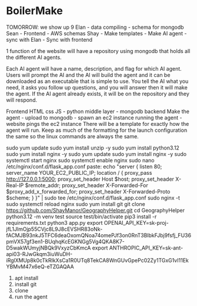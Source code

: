 # BoilerMake
TOMORROW: we show up 9
Elan - data compiling - schema for mongodb
Sean - Frontend - AWS schemas
Shay - Make templates - Make AI agent - sync with Elan - Sync with frontend

1 function of the website will have a repository using mongodb that holds all the different AI agents.

Each AI agent will have a name, description, and flag for which AI agent.
Users will prompt the AI and the AI will build the agent and it can be downloaded as an executable that is simple to use.
You tell the AI what you need, it asks you follow up questions, and you will answer then it will make the agent.
If the AI agent already exists, it will be on the repository and they will respond.

Frontend HTML css JS - python middle layer - mongodb backend
Make the agent - upload to mongodb - spawn an ec2 instance running the agent - website pings the ec2 instance 
There will be a template for exactly how the agent will run.
Keep as much of the formatting for the launch configuration the same so the linux commands are always the same.

sudo yum update
sudo yum install unzip -y
sudo yum install python3.12
sudo yum install nginx -y
sudo yum update
sudo yum install nginx -y
sudo systemctl start nginx
sudo systemctl enable nginx
sudo nano /etc/nginx/conf.d/flask_app.conf
paste: 
echo "server { listen 80;
server_name YOUR_EC2_PUBLIC_IP;
location / {
  proxy_pass http://127.0.0.1:5000;
  proxy_set_header Host \$host;
  proxy_set_header X-Real-IP \$remote_addr;
  proxy_set_header X-Forwarded-For \$proxy_add_x_forwarded_for;
  proxy_set_header X-Forwarded-Proto \$scheme;
} }" | sudo tee /etc/nginx/conf.d/flask_app.conf
sudo nginx -t
sudo systemctl reload nginx
sudo yum install git
git clone https://github.com/ShayManor/GeographyHelper.git
cd GeographyHelper
python3.12 -m venv test
source test/bin/activate
pip3 install -r requirements.txt
python3 app.py
export OPENAI_API_KEY=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
export ANTHROPIC_API_KEY=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
1) apt install
2) install git
3) clone
4) run the agent
